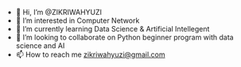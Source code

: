 - 👋 Hi, I’m @ZIKRIWAHYUZI
- 👀 I’m interested in Computer Network
- 🌱 I’m currently learning Data Science & Artificial Intellegent
- 💞️ I’m looking to collaborate on Python beginner program with data science and AI
- 📫 How to reach me zikriwahyuzi@gmail.com

<!---
ZIKRIWAHYUZI/ZIKRIWAHYUZI is a ✨ special ✨ repository because its `README.md` (this file) appears on your GitHub profile.
You can click the Preview link to take a look at your changes.
--->
